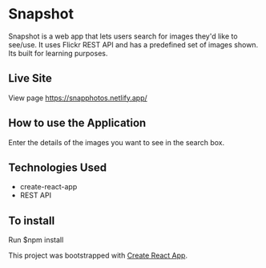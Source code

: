 
#  Snapshot

Snapshot is a web app that lets users search for images they'd like to see/use. It uses Flickr REST API and has a predefined set of images shown.
Its built for learning purposes.

## Live Site

View page https://snapphotos.netlify.app/

## How to use the Application

Enter the details of the images you want to see in the search box.

## Technologies Used

- create-react-app
- REST API

## To install

Run $npm install 

This project was bootstrapped with [Create React App](https://github.com/facebook/create-react-app).
